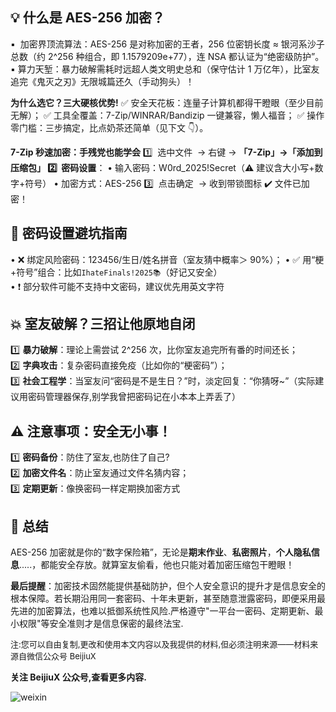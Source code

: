## 💡 什么是 AES-256 加密？

▪️ ​ 加密界顶流算法：AES-256 是对称加密的王者，256 位密钥长度 ≈ 银河系沙子总数（约 2^256 种组合，即 1.1579209e+77），连 NSA 都认证为“绝密级防护”。
▪️ ​ 算力天堑：暴力破解需耗时远超人类文明史总和（保守估计 1 万亿年），比室友追完《鬼灭之刃》无限城篇还久（手动狗头）！

**为什么选它？三大硬核优势!**
✅ ​ 安全天花板：连量子计算机都得干瞪眼（至少目前无解）；
✅ ​ 工具全覆盖：7-Zip/WINRAR/Bandizip 一键兼容，懒人福音；
✅ ​ 操作零门槛：三步搞定，比点奶茶还简单（见下文 👇）。

​**7-Zip 秒速加密：手残党也能学会**​
1️⃣ ​ 选中文件 ​ → 右键 → ​**「7-Zip」→「添加到压缩包」​
2️⃣ ​ 密码设置**：
• 输入密码：W0rd_2025!Secret（⚠️ 建议含大小写+数字+符号）
• 加密方式：​AES-256
3️⃣ ​ 点击确定 ​ → 收到带锁图标 ✔️ 文件已加密！

## 🚨 密码设置避坑指南

• ❌ 绑定风险密码：123456/生日/姓名拼音（室友猜中概率＞ 90%）；
• ✅ 用“梗+符号”组合：比如`IhateFinals!2025📚`（好记又安全）  
• ❗ 部分软件可能不支持中文密码，建议优先用英文字符

## 💥 室友破解？三招让他原地自闭

1️⃣ **暴力破解**：理论上需尝试 2^256 次，比你室友追完所有番的时间还长；  
2️⃣ **字典攻击**：复杂密码直接免疫（比如你的“梗密码”）；  
3️⃣ **社会工程学**：当室友问“密码是不是生日？”时，淡定回复：“你猜呀~”（实际建议用密码管理器保存,别学我曾把密码记在小本本上弄丢了）

## ⚠️ 注意事项：安全无小事！

1️⃣ **密码备份**：防住了室友,也防住了自己?  
2️⃣ **加密文件名**：防止室友通过文件名猜内容；  
3️⃣ **定期更新**：像换密码一样定期换加密方式

## 📌 总结

AES-256 加密就是你的“数字保险箱”，无论是**期末作业**、**私密照片**，**个人隐私信息**.....，都能安全存放。就算室友偷看，他也只能对着加密压缩包干瞪眼！

**最后提醒**：加密技术固然能提供基础防护，但个人安全意识的提升才是信息安全的根本保障。若长期沿用同一套密码、十年未更新，甚至随意泄露密码，即便采用最先进的加密算法，也难以抵御系统性风险.严格遵守"一平台一密码、定期更新、最小权限"等安全准则才是信息保密的最终法宝.

<font size="2">注:您可以自由复制,更改和使用本文内容以及我提供的材料,但必须注明来源——材料来源自微信公众号 BeijiuX</font>

**关注 BeijiuX 公众号,查看更多内容.**

![weixin](https://images.cnblogs.com/cnblogs_com/blogs/838245/galleries/2441334/t_250119065057_QQ20250119-144852.png)
